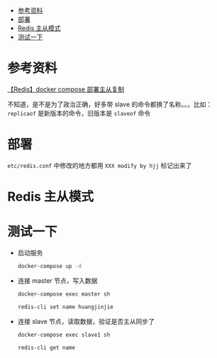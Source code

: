 - [参考资料](#参考资料)
- [部署](#部署)
- [Redis 主从模式](#redis-主从模式)
- [测试一下](#测试一下)

# 参考资料

[【Redis】docker compose 部署主从复制](https://juejin.cn/post/6997804248457019399)

不知道，是不是为了政治正确，好多带 slave 的命令都换了名称。。。比如：`replicaof` 是新版本的命令，旧版本是 `slaveof` 命令

# 部署

`etc/redis.conf` 中修改的地方都用 `XXX modify by hjj` 标记出来了

# Redis 主从模式

# 测试一下

- 启动服务

  ```sh
  docker-compose up -d
  ```

- 连接 master 节点，写入数据

  ```sh
  docker-compose exec master sh

  redis-cli set name huangjinjie
  ```

- 连接 slave 节点，读取数据，验证是否主从同步了

  ```sh
  docker-compose exec slave1 sh

  redis-cli get name
  ```
